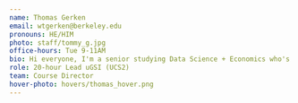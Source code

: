 ```yaml
---
name: Thomas Gerken
email: wtgerken@berkeley.edu
pronouns: HE/HIM
photo: staff/tommy_g.jpg
office-hours: Tue 9-11AM
bio: Hi everyone, I'm a senior studying Data Science + Economics who's a fan of watching comedians, listening to podcasts, and trying all kinds of spicy foods. I took Data 8 fall freshman year and haven't looked back since, I'm so excited to get to know you all this semester!
role: 20-hour Lead uGSI (UCS2)
team: Course Director
hover-photo: hovers/thomas_hover.png
---
```


